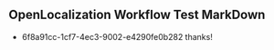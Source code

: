 ## OpenLocalization Workflow Test MarkDown
* 6f8a91cc-1cf7-4ec3-9002-e4290fe0b282 thanks!

<!--HONumber=Jul16_HO5-->


